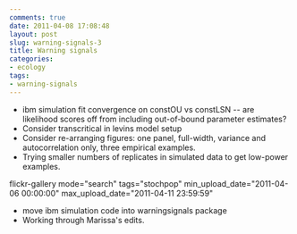 ```yaml
---
comments: true
date: 2011-04-08 17:08:48
layout: post
slug: warning-signals-3
title: Warning signals
categories:
- ecology
tags:
- warning-signals
---
```




* ibm simulation fit convergence on constOU vs constLSN -- are likelihood scores off from including out-of-bound parameter estimates?
* Consider transcritical in levins model setup
* Consider re-arranging figures: one panel, full-width, variance and autocorrelation only, three empirical examples.
* Trying smaller numbers of replicates in simulated data to get low-power examples.


flickr-gallery mode="search" tags="stochpop" min_upload_date="2011-04-06 00:00:00" max_upload_date="2011-04-11 23:59:59"

* move ibm simulation code into warningsignals package
* Working through Marissa's edits.

